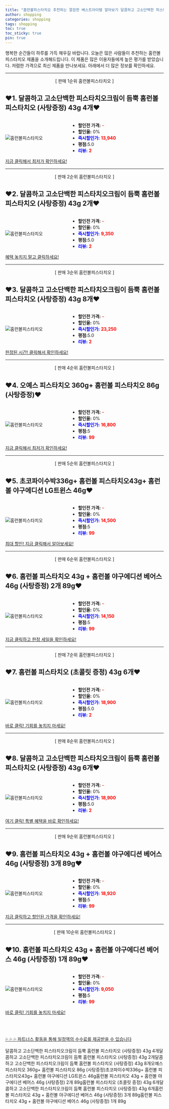 ```yaml
---
title: "홈런볼피스타치오 추천하는 깔끔한 베스트아이템 알아보기 달콤하고 고소단백한 피스타치오크림이 듬뿍 홈런볼"
author: shopping
categories: shopping
tags: shopping
toc: true
toc_sticky: true
pin: true
---
```

행복한 순간들이 하루를 가득 채우길 바랍니다. 오늘은 많은 사람들이 추천하는 홈런볼피스타치오 제품을 소개해드립니다. 이 제품은 많은 이용자들에게 높은 평가를 받았습니다. 저렴한 가격으로 최신 제품을 만나보세요. 아래에서 더 많은 정보를 확인하세요.

---
<p class="toplist" style="margin: 0 auto; display: block; width: fit-content;">[ 판매 1순위 홈런볼피스타치오 ]</p>

<h2><strong>❤️1. 달콤하고 고소단백한 피스타치오크림이 듬뿍 홈런볼 피스타치오 (사탕증정) 43g 4개❤️</strong></h2>

<div style="display: flex; align-items: center;">
    <div style="flex: 0.4;">
        <img src="https://thumbnail10.coupangcdn.com/thumbnails/remote/230x230ex/image/vendor_inventory/c83a/b5580f2fadaee9004d6b8a29dcddb6ebbc2d39fe37b3e6756a6d36088df0.jpg" alt="홈런볼피스타치오" style="max-width: 100%;">
    </div>
    <div style="flex: 0.6; margin-left: 10px;">
        <ul>
            <li><strong>할인전 가격:</strong> <del style="color: red;">-</del></li>
            <li><strong>할인율:</strong> 0%</li>
            <li><span style='color:blue'><strong>즉시할인가:</strong></span> <span style='color:red'><strong>13,940</strong></span></li>
            <li><strong>평점:</strong>5.0</li>
            <li><span style='color:blue'><strong>리뷰:</strong></span> <span style='color:red'><strong>2</strong></span></li>
        </ul>
    </div>
</div>
<div class="center">
    <a href="https://selin100587001.github.io?lptag=AF9450613&subid=githubio&pageKey=8243796786&traceid=V0-153&itemId=23728663079&vendorItemId=90753451140" class="myButton">
        지금 클릭해서 최저가 확인하세요!
    </a>
</div>


---
<p class="toplist" style="margin: 0 auto; display: block; width: fit-content;">[ 판매 2순위 홈런볼피스타치오 ]</p>

<h2><strong>❤️2. 달콤하고 고소단백한 피스타치오크림이 듬뿍 홈런볼 피스타치오 (사탕증정) 43g 2개❤️</strong></h2>

<div style="display: flex; align-items: center;">
    <div style="flex: 0.4;">
        <img src="https://thumbnail7.coupangcdn.com/thumbnails/remote/230x230ex/image/vendor_inventory/32ba/c17f6862076e5ab32dc04d1046c9f429735d86403d86203961bf219b52cf.jpg" alt="홈런볼피스타치오" style="max-width: 100%;">
    </div>
    <div style="flex: 0.6; margin-left: 10px;">
        <ul>
            <li><strong>할인전 가격:</strong> <del style="color: red;">-</del></li>
            <li><strong>할인율:</strong> 0%</li>
            <li><span style='color:blue'><strong>즉시할인가:</strong></span> <span style='color:red'><strong>9,350</strong></span></li>
            <li><strong>평점:</strong>5.0</li>
            <li><span style='color:blue'><strong>리뷰:</strong></span> <span style='color:red'><strong>2</strong></span></li>
        </ul>
    </div>
</div>
<div class="center">
    <a href="https://selin100587001.github.io?lptag=AF9450613&subid=githubio&pageKey=8243796786&traceid=V0-153&itemId=23728663073&vendorItemId=90753451127" class="myButton">
        혜택 놓치지 말고 클릭하세요!
    </a>
</div>


---
<p class="toplist" style="margin: 0 auto; display: block; width: fit-content;">[ 판매 3순위 홈런볼피스타치오 ]</p>

<h2><strong>❤️3. 달콤하고 고소단백한 피스타치오크림이 듬뿍 홈런볼 피스타치오 (사탕증정) 43g 8개❤️</strong></h2>

<div style="display: flex; align-items: center;">
    <div style="flex: 0.4;">
        <img src="https://thumbnail6.coupangcdn.com/thumbnails/remote/230x230ex/image/vendor_inventory/3f66/4776b7a38ab9868530fa4a1b1e4a3d681bb3c33b148f760d346c25d8db50.jpg" alt="홈런볼피스타치오" style="max-width: 100%;">
    </div>
    <div style="flex: 0.6; margin-left: 10px;">
        <ul>
            <li><strong>할인전 가격:</strong> <del style="color: red;">-</del></li>
            <li><strong>할인율:</strong> 0%</li>
            <li><span style='color:blue'><strong>즉시할인가:</strong></span> <span style='color:red'><strong>23,250</strong></span></li>
            <li><strong>평점:</strong>5.0</li>
            <li><span style='color:blue'><strong>리뷰:</strong></span> <span style='color:red'><strong>2</strong></span></li>
        </ul>
    </div>
</div>
<div class="center">
    <a href="https://selin100587001.github.io?lptag=AF9450613&subid=githubio&pageKey=8243796786&traceid=V0-153&itemId=23728663077&vendorItemId=90753451136" class="myButton">
        한정된 시간! 클릭해서 확인하세요!
    </a>
</div>


---
<p class="toplist" style="margin: 0 auto; display: block; width: fit-content;">[ 판매 4순위 홈런볼피스타치오 ]</p>

<h2><strong>❤️4. 오예스 피스타치오 360g+ 홈런볼 피스타치오 86g (사탕증정)❤️</strong></h2>

<div style="display: flex; align-items: center;">
    <div style="flex: 0.4;">
        <img src="https://thumbnail7.coupangcdn.com/thumbnails/remote/230x230ex/image/vendor_inventory/e042/0cfe6b483c9e7ecf9c2778b5f659100fc8ba62f9001c7276d72382293872.jpg" alt="홈런볼피스타치오" style="max-width: 100%;">
    </div>
    <div style="flex: 0.6; margin-left: 10px;">
        <ul>
            <li><strong>할인전 가격:</strong> <del style="color: red;">-</del></li>
            <li><strong>할인율:</strong> 0%</li>
            <li><span style='color:blue'><strong>즉시할인가:</strong></span> <span style='color:red'><strong>16,800</strong></span></li>
            <li><strong>평점:</strong>5</li>
            <li><span style='color:blue'><strong>리뷰:</strong></span> <span style='color:red'><strong>99</strong></span></li>
        </ul>
    </div>
</div>
<div class="center">
    <a href="https://selin100587001.github.io?lptag=AF9450613&subid=githubio&pageKey=8244997259&traceid=V0-153&itemId=23729087791&vendorItemId=90753870689" class="myButton">
        지금 클릭해서 최저가 확인하세요!
    </a>
</div>


---
<p class="toplist" style="margin: 0 auto; display: block; width: fit-content;">[ 판매 5순위 홈런볼피스타치오 ]</p>

<h2><strong>❤️5. 초코파이수박336g+ 홈런볼 피스타치오43g+ 홈런볼 야구에디션 LG트윈스 46g❤️</strong></h2>

<div style="display: flex; align-items: center;">
    <div style="flex: 0.4;">
        <img src="https://thumbnail8.coupangcdn.com/thumbnails/remote/230x230ex/image/vendor_inventory/a67a/bfd6519f750fe469552cfd2308111b91dd226d3dca3a52fd886cc34c8d70.jpg" alt="홈런볼피스타치오" style="max-width: 100%;">
    </div>
    <div style="flex: 0.6; margin-left: 10px;">
        <ul>
            <li><strong>할인전 가격:</strong> <del style="color: red;">-</del></li>
            <li><strong>할인율:</strong> 0%</li>
            <li><span style='color:blue'><strong>즉시할인가:</strong></span> <span style='color:red'><strong>14,500</strong></span></li>
            <li><strong>평점:</strong>5</li>
            <li><span style='color:blue'><strong>리뷰:</strong></span> <span style='color:red'><strong>99</strong></span></li>
        </ul>
    </div>
</div>
<div class="center">
    <a href="https://selin100587001.github.io?lptag=AF9450613&subid=githubio&pageKey=8255847598&traceid=V0-153&itemId=23775377176&vendorItemId=90799592682" class="myButton">
        최대 할인! 지금 클릭해서 알아보세요!
    </a>
</div>


---
<p class="toplist" style="margin: 0 auto; display: block; width: fit-content;">[ 판매 6순위 홈런볼피스타치오 ]</p>

<h2><strong>❤️6. 홈런볼 피스타치오 43g + 홈런볼 야구에디션 베어스 46g (사탕증정) 2개 89g❤️</strong></h2>

<div style="display: flex; align-items: center;">
    <div style="flex: 0.4;">
        <img src="https://thumbnail10.coupangcdn.com/thumbnails/remote/230x230ex/image/vendor_inventory/17ef/dd83e5381f296a7ad4fefaf2b5c2d5f42e1a9ea5c5db69458758a01d7594.jpg" alt="홈런볼피스타치오" style="max-width: 100%;">
    </div>
    <div style="flex: 0.6; margin-left: 10px;">
        <ul>
            <li><strong>할인전 가격:</strong> <del style="color: red;">-</del></li>
            <li><strong>할인율:</strong> 0%</li>
            <li><span style='color:blue'><strong>즉시할인가:</strong></span> <span style='color:red'><strong>14,150</strong></span></li>
            <li><strong>평점:</strong>5</li>
            <li><span style='color:blue'><strong>리뷰:</strong></span> <span style='color:red'><strong>99</strong></span></li>
        </ul>
    </div>
</div>
<div class="center">
    <a href="https://selin100587001.github.io?lptag=AF9450613&subid=githubio&pageKey=8244891288&traceid=V0-153&itemId=23775257475&vendorItemId=90799473905" class="myButton">
        지금 클릭하고 한정 세일을 확인하세요!
    </a>
</div>


---
<p class="toplist" style="margin: 0 auto; display: block; width: fit-content;">[ 판매 7순위 홈런볼피스타치오 ]</p>

<h2><strong>❤️7. 홈런볼 피스타치오 (초콜릿 증정) 43g 6개❤️</strong></h2>

<div style="display: flex; align-items: center;">
    <div style="flex: 0.4;">
        <img src="https://thumbnail10.coupangcdn.com/thumbnails/remote/230x230ex/image/vendor_inventory/f118/94e4c49abe4a62c70c728256e282472db2c4c0917cad66653cab3250332e.png" alt="홈런볼피스타치오" style="max-width: 100%;">
    </div>
    <div style="flex: 0.6; margin-left: 10px;">
        <ul>
            <li><strong>할인전 가격:</strong> <del style="color: red;">-</del></li>
            <li><strong>할인율:</strong> 0%</li>
            <li><span style='color:blue'><strong>즉시할인가:</strong></span> <span style='color:red'><strong>18,900</strong></span></li>
            <li><strong>평점:</strong>5.0</li>
            <li><span style='color:blue'><strong>리뷰:</strong></span> <span style='color:red'><strong>2</strong></span></li>
        </ul>
    </div>
</div>
<div class="center">
    <a href="https://selin100587001.github.io?lptag=AF9450613&subid=githubio&pageKey=8243796786&traceid=V0-153&itemId=23729007625&vendorItemId=90753792287" class="myButton">
        바로 클릭! 기회를 놓치지 마세요!
    </a>
</div>


---
<p class="toplist" style="margin: 0 auto; display: block; width: fit-content;">[ 판매 8순위 홈런볼피스타치오 ]</p>

<h2><strong>❤️8. 달콤하고 고소단백한 피스타치오크림이 듬뿍 홈런볼 피스타치오 (사탕증정) 43g 6개❤️</strong></h2>

<div style="display: flex; align-items: center;">
    <div style="flex: 0.4;">
        <img src="https://thumbnail8.coupangcdn.com/thumbnails/remote/230x230ex/image/vendor_inventory/d1ac/b57da269cabb49086b83207b65c8b13d3a12ed13af6bf265101020a84683.jpg" alt="홈런볼피스타치오" style="max-width: 100%;">
    </div>
    <div style="flex: 0.6; margin-left: 10px;">
        <ul>
            <li><strong>할인전 가격:</strong> <del style="color: red;">-</del></li>
            <li><strong>할인율:</strong> 0%</li>
            <li><span style='color:blue'><strong>즉시할인가:</strong></span> <span style='color:red'><strong>18,900</strong></span></li>
            <li><strong>평점:</strong>5.0</li>
            <li><span style='color:blue'><strong>리뷰:</strong></span> <span style='color:red'><strong>2</strong></span></li>
        </ul>
    </div>
</div>
<div class="center">
    <a href="https://selin100587001.github.io?lptag=AF9450613&subid=githubio&pageKey=8243796786&traceid=V0-153&itemId=23728663081&vendorItemId=90753451145" class="myButton">
        여기 클릭! 특별 혜택을 바로 확인하세요!
    </a>
</div>


---
<p class="toplist" style="margin: 0 auto; display: block; width: fit-content;">[ 판매 9순위 홈런볼피스타치오 ]</p>

<h2><strong>❤️9. 홈런볼 피스타치오 43g + 홈런볼 야구에디션 베어스 46g (사탕증정) 3개 89g❤️</strong></h2>

<div style="display: flex; align-items: center;">
    <div style="flex: 0.4;">
        <img src="https://thumbnail9.coupangcdn.com/thumbnails/remote/230x230ex/image/vendor_inventory/5e1b/9167fe34000e2eb15091824c00c4995786358c8be03eefd5b434bbe67d59.jpg" alt="홈런볼피스타치오" style="max-width: 100%;">
    </div>
    <div style="flex: 0.6; margin-left: 10px;">
        <ul>
            <li><strong>할인전 가격:</strong> <del style="color: red;">-</del></li>
            <li><strong>할인율:</strong> 0%</li>
            <li><span style='color:blue'><strong>즉시할인가:</strong></span> <span style='color:red'><strong>18,920</strong></span></li>
            <li><strong>평점:</strong>5</li>
            <li><span style='color:blue'><strong>리뷰:</strong></span> <span style='color:red'><strong>99</strong></span></li>
        </ul>
    </div>
</div>
<div class="center">
    <a href="https://selin100587001.github.io?lptag=AF9450613&subid=githubio&pageKey=8244891288&traceid=V0-153&itemId=23775257472&vendorItemId=90799473885" class="myButton">
        지금 클릭하고 할인된 가격을 확인하세요!
    </a>
</div>


---
<p class="toplist" style="margin: 0 auto; display: block; width: fit-content;">[ 판매 10순위 홈런볼피스타치오 ]</p>

<h2><strong>❤️10. 홈런볼 피스타치오 43g + 홈런볼 야구에디션 베어스 46g (사탕증정) 1개 89g❤️</strong></h2>

<div style="display: flex; align-items: center;">
    <div style="flex: 0.4;">
        <img src="https://thumbnail7.coupangcdn.com/thumbnails/remote/230x230ex/image/vendor_inventory/e07d/fe3aa0481da5d2895e32a5bea564ebbb2dcedd843f5cb30402232a4e54d2.jpg" alt="홈런볼피스타치오" style="max-width: 100%;">
    </div>
    <div style="flex: 0.6; margin-left: 10px;">
        <ul>
            <li><strong>할인전 가격:</strong> <del style="color: red;">-</del></li>
            <li><strong>할인율:</strong> 0%</li>
            <li><span style='color:blue'><strong>즉시할인가:</strong></span> <span style='color:red'><strong>9,050</strong></span></li>
            <li><strong>평점:</strong>5</li>
            <li><span style='color:blue'><strong>리뷰:</strong></span> <span style='color:red'><strong>99</strong></span></li>
        </ul>
    </div>
</div>
<div class="center">
    <a href="https://selin100587001.github.io?lptag=AF9450613&subid=githubio&pageKey=8244891288&traceid=V0-153&itemId=23775257473&vendorItemId=90799473892" class="myButton">
        바로 클릭! 기회를 놓치지 마세요!
    </a>
</div>

<br><br><br>[💦 💦 💦 파트너스 활동을 통해 일정액의 수수료를 제공받을 수 있습니다](https://link.coupang.com/a/bcpT2c)<br><br>달콤하고 고소단백한 피스타치오크림이 듬뿍 홈런볼 피스타치오 (사탕증정) 43g 4개달콤하고 고소단백한 피스타치오크림이 듬뿍 홈런볼 피스타치오 (사탕증정) 43g 2개달콤하고 고소단백한 피스타치오크림이 듬뿍 홈런볼 피스타치오 (사탕증정) 43g 8개오예스 피스타치오 360g+ 홈런볼 피스타치오 86g (사탕증정)초코파이수박336g+ 홈런볼 피스타치오43g+ 홈런볼 야구에디션 LG트윈스 46g홈런볼 피스타치오 43g + 홈런볼 야구에디션 베어스 46g (사탕증정) 2개 89g홈런볼 피스타치오 (초콜릿 증정) 43g 6개달콤하고 고소단백한 피스타치오크림이 듬뿍 홈런볼 피스타치오 (사탕증정) 43g 6개홈런볼 피스타치오 43g + 홈런볼 야구에디션 베어스 46g (사탕증정) 3개 89g홈런볼 피스타치오 43g + 홈런볼 야구에디션 베어스 46g (사탕증정) 1개 89g